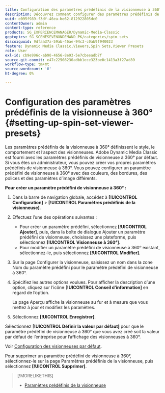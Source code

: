 ```yaml
---
title: Configuration des paramètres prédéfinis de la visionneuse à 360°
description: Découvrez comment configurer des paramètres prédéfinis de visionneuse à 360° dans Adobe Dynamic Media Classic.
uuid: e095f989-f3df-46ea-be62-812922805dc0
contentOwner: admin
content-type: reference
products: SG_EXPERIENCEMANAGER/Dynamic-Media-Classic
geptopics: SG_SCENESEVENONDEMAND_PK/categories/spin_sets
discoiquuid: 9dfaa37a-59ab-46ae-94c3-c0ab9f940023
feature: Dynamic Media Classic,Viewers,Spin Sets,Viewer Presets
role: User
exl-id: cb9e996c-ab90-4656-8e93-5e7cbeeadb7f
source-git-commit: e47c22508230adbb1ece323be0c1413a3f27ad89
workflow-type: tm+mt
source-wordcount: '0'
ht-degree: 0%

---
```


# Configuration des paramètres prédéfinis de la visionneuse à 360°{#setting-up-spin-set-viewer-presets}

Les paramètres prédéfinis de la visionneuse à 360° définissent le style, le comportement et l’aspect des visionneuses. Adobe Dynamic Media Classic est fourni avec les paramètres prédéfinis de visionneuse à 360° par défaut. Si vous êtes un administrateur, vous pouvez créer vos propres paramètres prédéfinis de visionneuse à 360°. Vous pouvez configurer un paramètre prédéfini de visionneuse à 360° avec des couleurs, des bordures, des polices et des paramètres d’image différents.

**Pour créer un paramètre prédéfini de visionneuse à 360° :**

1. Dans la barre de navigation globale, accédez à **[!UICONTROL Configuration]** > **[!UICONTROL Paramètres prédéfinis de la visionneuse]**.
1. Effectuez l’une des opérations suivantes :

   * Pour créer un paramètre prédéfini, sélectionnez **[!UICONTROL Ajouter]**, puis, dans la boîte de dialogue Ajouter un paramètre prédéfini de visionneuse, choisissez une plateforme, puis sélectionnez **[!UICONTROL Visionneuse à 360°]**.
   * Pour modifier un paramètre prédéfini de visionneuse à 360° existant, sélectionnez-le, puis sélectionnez **[!UICONTROL Modifier]**.

1. Sur la page Configurer la visionneuse, saisissez un nom dans la zone Nom du paramètre prédéfini pour le paramètre prédéfini de visionneuse à 360°.
1. Spécifiez les autres options voulues. Pour afficher la description d’une option, cliquez sur l’icône **[!UICONTROL Conseil d’information]** en regard de l’option.

   La page Aperçu affiche la visionneuse au fur et à mesure que vous mettez à jour et modifiez les paramètres.

1. Sélectionnez **[!UICONTROL Enregistrer]**.

Sélectionnez **[!UICONTROL Définir la valeur par défaut]** pour que le paramètre prédéfini de visionneuse à 360° que vous avez créé soit la valeur par défaut de l’entreprise pour l’affichage des visionneuses à 360°.

Voir [Configuration des visionneuses par défaut](application-setup.md#configuring_default_viewers).

Pour supprimer un paramètre prédéfini de visionneuse à 360°, sélectionnez-le sur la page Paramètres prédéfinis de la visionneuse, puis sélectionnez **[!UICONTROL Supprimer]**.

>[!MORELIKETHIS]
>
>* [Paramètres prédéfinis de la visionneuse](application-setup.md#viewer_presets)

